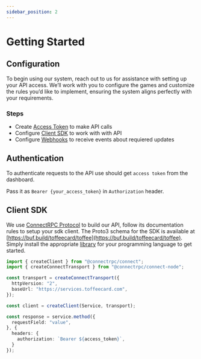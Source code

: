 ```yaml
---
sidebar_position: 2
---
```


# Getting Started

## Configuration

To begin using our system, reach out to us for assistance with setting up your API access. We’ll work with you to configure the games and customize the rules you’d like to implement, ensuring the system aligns perfectly with your requirements.

### Steps
  - Create [Access Token](#authentication) to make API calls
  - Configure [Client SDK](#client-sdk) to work with with API
  - Configure [Webhooks](/apis/webhooks) to receive events about requiered updates


## Authentication
To authenticate requests to the API use should get `access token` from the dashboard.

Pass it as `Bearer {your_access_token}` in `Authorization` header.

## Client SDK
We use [ConnectRPC Protocol](https://connectrpc.com/docs/introduction) to build our API, follow its documentation rules to setup your sdk client. The Proto3 schema for the SDK is available at [https://buf.build/toffeecard/toffee](https://buf.build/toffeecard/toffee). Simply install the appropriate [library](https://buf.build/toffeecard/toffee/sdks) for your programming language to get started.

```typescript
import { createClient } from "@connectrpc/connect";
import { createConnectTransport } from "@connectrpc/connect-node";

const transport = createConnectTransport({
  httpVersion: "2",
  baseUrl: "https://services.toffeecard.com",
});

const client = createClient(Service, transport);

const response = service.method({
  requestField: "value",
}, {
  headers: {
    authorization: `Bearer ${access_token}`,
  }
});
```
